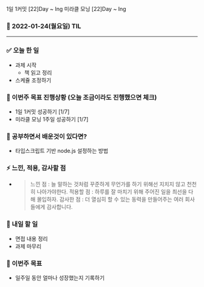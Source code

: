 1일 1커밋 [22]Day ~ Ing
미라클 모닝 [22]Day ~ Ing

### 📆 2022-01-24(월요일) TIL

---

### ✅ 오늘 한 일

- 과제 시작
  - 책 읽고 정리
- 스케쥴 조정하기

### 🐎 이번주 목표 진행상황 (오늘 조금이라도 진행했으면 체크)

- 1일 1커밋 성공하기 [1/7]
- 미라클 모닝 1주일 성공하기 [1/7]

### 🤔 공부하면서 배운것이 있다면?

- 타입스크립트 기반 node.js 설정하는 방법

### ⚡ 느낀, 적용, 감사할 점

- > 느낀 점 : 늘 말하는 것처럼 꾸준하게 무언가를 하기 위해선 지치지 않고 천천히 나아가야한다.
  > 적용할 점 : 하루를 잘 마치기 위해 주어진 일을 최선을 다해 몰입하자.
  > 감사한 점 : 더 열심히 할 수 있는 동력을 만들어주는 여러 회사들에게 감사합니다.

### 🚀 내일 할 일

- 면접 내용 정리
- 과제 마무리

### 🎯 이번주 목표

- 일주일 동안 얼마나 성장했는지 기록하기
